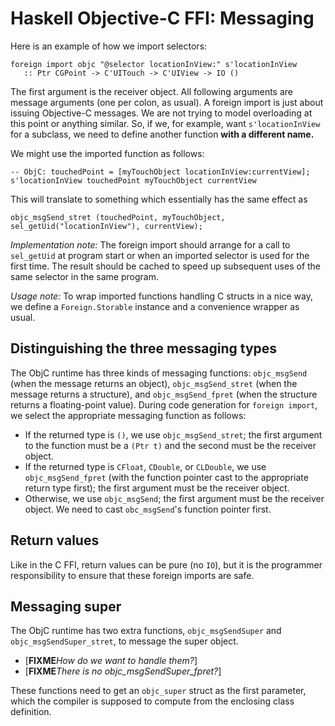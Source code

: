 # Haskell Objective-C FFI: Messaging


Here is an example of how we import selectors:

```wiki
foreign import objc "@selector locationInView:" s'locationInView
   :: Ptr CGPoint -> C'UITouch -> C'UIView -> IO ()
```


The first argument is the receiver object.  All following arguments are message arguments (one per colon, as usual).  A foreign import is just about issuing Objective-C messages.  We are not trying to model overloading at this point or anything similar.  So, if we, for example, want `s'locationInView` for a subclass, we need to define another function **with a different name.**


We might use the imported function as follows:

```wiki
-- ObjC: touchedPoint = [myTouchObject locationInView:currentView];
s'locationInView touchedPoint myTouchObject currentView
```


This will translate to something which essentially has the same effect as

```wiki
objc_msgSend_stret (touchedPoint, myTouchObject, sel_getUid("locationInView"), currentView);
```

*Implementation note:* The foreign import should arrange for a call to `sel_getUid` at program start or when an imported selector is used for the first time.  The result should be cached to speed up subsequent uses of the same selector in the same program.

*Usage note:* To wrap imported functions handling C structs in a nice way, we define a `Foreign.Storable` instance and a convenience wrapper as usual.

## Distinguishing the three messaging types


The ObjC runtime has three kinds of messaging functions: `objc_msgSend` (when the message returns an object), `objc_msgSend_stret` (when the message returns a structure), and `objc_msgSend_fpret` (when the structure returns a floating-point value).  During code generation for `foreign import`, we select the appropriate messaging function as follows:

- If the returned type is `()`, we use `objc_msgSend_stret`; the first argument to the function must be a `(Ptr t)` and the second must be the receiver object.
- If the returned type is `CFloat`, `CDouble`, or `CLDouble`, we use `objc_msgSend_fpret` (with the function pointer cast to the appropriate return type first); the first argument must be the receiver object.
- Otherwise, we use `objc_msgSend`; the first argument must be the receiver object.  We need to cast  `obc_msgSend`'s function pointer first.

## Return values


Like in the C FFI, return values can be pure (no `IO`), but it is the programmer responsibility to ensure that these foreign imports are safe.

## Messaging super


The ObjC runtime has two extra functions, `objc_msgSendSuper` and `objc_msgSendSuper_stret`, to message the super object.

- \[**FIXME***How do we want to handle them?*\]
- \[**FIXME***There is no objc_msgSendSuper_fpret?*\]


These functions need to get an `objc_super` struct as the first parameter, which the compiler is supposed to compute from the enclosing class definition.
